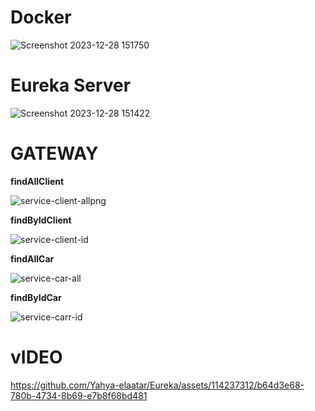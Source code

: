 # Docker #
![Screenshot 2023-12-28 151750](https://github.com/Yahya-elaatar/Eureka/assets/114237312/f8321beb-d102-45fd-8b95-79a74505e482)

# __Eureka Server__ #

![Screenshot 2023-12-28 151422](https://github.com/Yahya-elaatar/Eureka/assets/114237312/c425d5ec-a26b-44b3-b438-6e7529a8f933)



# GATEWAY #

__findAllClient__

![service-client-allpng](https://github.com/Yahya-elaatar/Eureka/assets/114237312/42a96e0f-7517-4929-bbb6-b7996dbb60af)

__findByIdClient__

![service-client-id](https://github.com/Yahya-elaatar/Eureka/assets/114237312/841f8b75-ab2c-4cfe-a45f-ad000bf4e622)


__findAllCar__

![service-car-all](https://github.com/Yahya-elaatar/Eureka/assets/114237312/733ea0ce-6ffb-43d5-9185-8cf0b3578922)

__findByIdCar__
 
![service-carr-id](https://github.com/Yahya-elaatar/Eureka/assets/114237312/c81544ec-6d48-4f23-ac96-17a0f43b596a)

# vIDEO #


https://github.com/Yahya-elaatar/Eureka/assets/114237312/b64d3e68-780b-4734-8b69-e7b8f68bd481

